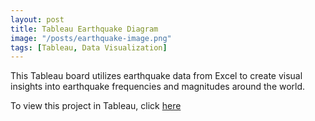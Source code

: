 ```yaml
---
layout: post
title: Tableau Earthquake Diagram
image: "/posts/earthquake-image.png"
tags: [Tableau, Data Visualization]
---
```


This Tableau board utilizes earthquake data from Excel to create visual insights into earthquake frequencies and magnitudes around the world. 

To view this project in Tableau, click [here](https://public.tableau.com/app/profile/thomas.marshall4110/viz/DSIEarthquakeDashboard_17140619083730/DSIEarthquakeTracker)

